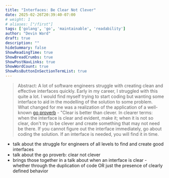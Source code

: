 ```yaml
---
title: "Interfaces: Be Clear Not Clever"
date: 2025-02-26T20:39:40-07:00
# weight: 1
# aliases: ["/first"]
tags: ['golang', 'go', 'maintainable', 'readability']
author: "Devin Ward"
draft: true
description: ""
hideSummary: false
ShowReadingTime: true
ShowBreadCrumbs: true
ShowPostNavLinks: true
ShowWordCount: true
ShowRssButtonInSectionTermList: true
---
```


> Abstract:
> A lot of software engineers struggle with creating clean and effective interfaces
> quickly. Early in my career, I struggled with this quite a lot. I would find myself
> trying to start coding but wanting some interface to aid in the modelling of the
> solution to some problem. What changed for me was a realization of the application 
> of a well-known [go proverb](https://go-proverbs.github.io/) - "Clear is better than clever.
> In clearer terms: when the interface is clear and evident, make it; when it is not so clear,
> don't try to be clever and create something that may not need be there. If you cannot figure
> out the interface immediately, go about coding the solution. If an interface is needed, you 
> will find it in time.

- talk about the struggle for engineers of all levels to find and create good interfaces
- talk about the go proverb: clear not clever
- brings those together in a talk about when an interface is clear - 
whether through the duplication of code OR just the presence of clearly defined
behavior